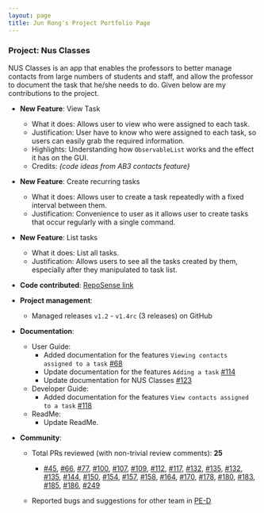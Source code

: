 ```yaml
---
layout: page
title: Jun Rong's Project Portfolio Page
---
```


### Project: Nus Classes

NUS Classes is an app that enables the professors to better manage contacts from large numbers of students and staff, and allow the professor to document the task that he/she needs to do.
Given below are my contributions to the project.

* **New Feature**: View Task
    * What it does: Allows user to view who were assigned to each task.
    * Justification: User have to know who were assigned to each task, so users can easily grab the required information.
    * Highlights: Understanding how `ObservableList` works and the effect it has on the GUI.
    * Credits: *{code ideas from AB3 contacts feature}*

* **New Feature**: Create recurring tasks
    * What it does: Allows user to create a task repeatedly with a fixed interval between them.
    * Justification: Convenience to user as it allows user to create tasks that occur regularly with a single command.

* **New Feature**: List tasks
    * What it does: List all tasks.
    * Justification: Allows users to see all the tasks created by them, especially after they manipulated to task list.
  
* **Code contributed**: [RepoSense link](https://nus-cs2103-ay2122s2.github.io/tp-dashboard/?search=junrong98&sort=groupTitle&sortWithin=title&timeframe=commit&mergegroup=&groupSelect=groupByRepos&breakdown=true&checkedFileTypes=docs~functional-code~test-code~other&since=2022-02-18)

* **Project management**:
    * Managed releases `v1.2` - `v1.4rc` (3 releases) on GitHub
    
* **Documentation**:
    * User Guide:
        * Added documentation for the features `Viewing contacts assigned to a task` [\#68](https://github.com/AY2122S2-CS2103T-T12-4/tp/pull/68)
        * Update documentation for the features `Adding a task` [\#114](https://github.com/AY2122S2-CS2103T-T12-4/tp/pull/114/files)
        * Update documentation for NUS Classes [\#123](https://github.com/AY2122S2-CS2103T-T12-4/tp/pull/123/files)
    * Developer Guide:
        * Added documentation for the features `View contacts assigned to a task` [\#118](https://github.com/AY2122S2-CS2103T-T12-4/tp/pull/118)
    * ReadMe:
      * Update ReadMe.

* **Community**:
    * Total PRs reviewed (with non-trivial review comments): **25**
        * [\#45](https://github.com/AY2122S2-CS2103T-T12-4/tp/pull/45), [\#66](https://github.com/AY2122S2-CS2103T-T12-4/tp/pull/66),
          [\#77](https://github.com/AY2122S2-CS2103T-T12-4/tp/pull/77), [\#100](https://github.com/AY2122S2-CS2103T-T12-4/tp/pull/100),
          [\#107](https://github.com/AY2122S2-CS2103T-T12-4/tp/pull/107), [\#109](https://github.com/AY2122S2-CS2103T-T12-4/tp/pull/109),
          [\#112](https://github.com/AY2122S2-CS2103T-T12-4/tp/pull/112), [\#117](https://github.com/AY2122S2-CS2103T-T12-4/tp/pull/117),
          [\#132](https://github.com/AY2122S2-CS2103T-T12-4/tp/pull/132), [\#135](https://github.com/AY2122S2-CS2103T-T12-4/tp/pull/135),
          [\#132](https://github.com/AY2122S2-CS2103T-T12-4/tp/pull/132), [\#135](https://github.com/AY2122S2-CS2103T-T12-4/tp/pull/135),
          [\#144](https://github.com/AY2122S2-CS2103T-T12-4/tp/pull/144), [\#150](https://github.com/AY2122S2-CS2103T-T12-4/tp/pull/150),
          [\#154](https://github.com/AY2122S2-CS2103T-T12-4/tp/pull/154), [\#157](https://github.com/AY2122S2-CS2103T-T12-4/tp/pull/157),
          [\#158](https://github.com/AY2122S2-CS2103T-T12-4/tp/pull/158), [\#164](https://github.com/AY2122S2-CS2103T-T12-4/tp/pull/178),
          [\#170](https://github.com/AY2122S2-CS2103T-T12-4/tp/pull/170), [\#178](https://github.com/AY2122S2-CS2103T-T12-4/tp/pull/178),
          [\#180](https://github.com/AY2122S2-CS2103T-T12-4/tp/pull/180), [\#183](https://github.com/AY2122S2-CS2103T-T12-4/tp/pull/183),
          [\#185](https://github.com/AY2122S2-CS2103T-T12-4/tp/pull/185), [\#186](https://github.com/AY2122S2-CS2103T-T12-4/tp/pull/186),
          [\#249](https://github.com/AY2122S2-CS2103T-T12-4/tp/pull/249)
      
    * Reported bugs and suggestions for other team in [PE-D](https://github.com/junrong98/ped/issues)
